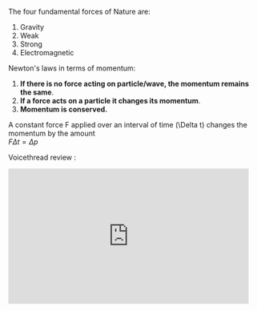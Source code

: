 The four fundamental forces of Nature are:

1. Gravity
2. Weak
3. Strong
4. Electromagnetic

Newton's laws in terms of momentum:

1. **If there is no force acting on particle/wave, the momentum remains the same**.
2. **If a force acts on a particle it changes its momentum**.
3. **Momentum is conserved.**

A constant force F applied over an interval of time \(\Delta t\) changes the momentum by the amount   
  $F\Delta t = \Delta p$
  
Voicethread review :
<iframe width="480" height="270" src="https://psu.voicethread.com/app/player/?threadId=9517509" frameborder="0" allowfullscreen></iframe>
